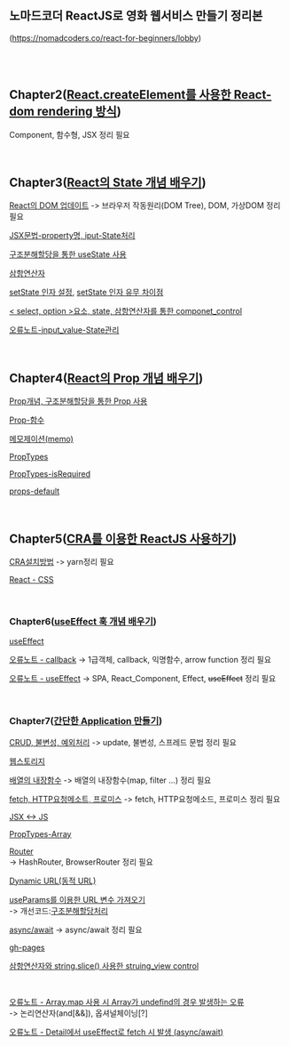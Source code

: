   ## 노마드코더 ReactJS로 영화 웹서비스 만들기 정리본
(https://nomadcoders.co/react-for-beginners/lobby)

<br/>
<br/>


## Chapter2([React.createElement를 사용한 React-dom rendering 방식](https://github.com/gyungsubLee/nomard_ReactJS_basic/issues/1))

Component, 함수형, JSX 정리 필요

<br/>

## Chapter3([React의 State 개념 배우기](https://github.com/gyungsubLee/nomard_ReactJS_basic/issues/2))

[React의 DOM 업데이트](https://github.com/gyungsubLee/nomard_ReactJS_basic/issues/2#issuecomment-1127236131) -> 브라우저 작동원리(DOM Tree), DOM, 가상DOM 정리 필요

[JSX문법-property명, iput-State처리](https://github.com/gyungsubLee/nomard_ReactJS_basic/issues/2#issuecomment-1128396367)

[구조분해할당을 통한 useState 사용](https://github.com/gyungsubLee/nomard_ReactJS_basic/issues/2#issuecomment-1127251571)

[삼항연산자](https://github.com/gyungsubLee/nomard_ReactJS_basic/issues/2#issuecomment-1128471304)

[setState 인자 설정](https://github.com/gyungsubLee/nomard_ReactJS_basic/issues/2#issuecomment-1128482191), [setState 인자 유무 차이점](https://github.com/gyungsubLee/nomard_ReactJS_basic/issues/2#issuecomment-1127323199)

[< select, option >요소, state, 삼항연산자를 통한 componet_control](https://github.com/gyungsubLee/nomard_ReactJS_basic/issues/2#issuecomment-1128532108)

[오류노트-input_value-State관리](https://github.com/gyungsubLee/nomard_ReactJS_basic/issues/2#issuecomment-1128440625)



<br/>

## Chapter4([React의 Prop 개념 배우기](https://github.com/gyungsubLee/nomard_ReactJS_basic/issues/3))

[Prop개념, 구조분해할당을 통한 Prop 사용](https://github.com/gyungsubLee/nomard_ReactJS_basic/issues/3#issuecomment-1128692390)

[Prop-함수](https://github.com/gyungsubLee/nomard_ReactJS_basic/issues/3#issuecomment-1128692390)

[메모제이션(memo)](https://github.com/gyungsubLee/nomard_ReactJS_basic/issues/3#issuecomment-1128778769)

[PropTypes](https://github.com/gyungsubLee/nomard_ReactJS_basic/issues/3#issuecomment-1128815476)

[PropTypes-isRequired](https://github.com/gyungsubLee/nomard_ReactJS_basic/issues/3#issuecomment-1128834587)

[props-default](https://github.com/gyungsubLee/nomard_ReactJS_basic/issues/3#issuecomment-1128838196)

<br/>

## Chapter5([CRA를 이용한 ReactJS 사용하기](https://github.com/gyungsubLee/nomard_ReactJS_basic/issues/4))

[CRA설치방법](https://github.com/gyungsubLee/nomard_ReactJS_basic/issues/4#issuecomment-1128882532) -> yarn정리 필요

[React - CSS ](https://github.com/gyungsubLee/nomard_ReactJS_basic/issues/4#issuecomment-1128985824)



<br/>


### Chapter6([useEffect 훅 개념 배우기](https://github.com/gyungsubLee/nomard_ReactJS_basic/issues/5))

  [useEffect](https://github.com/gyungsubLee/nomard_ReactJS_basic/issues/5#issuecomment-1129710634)

  [ 오류노트 - callback](https://github.com/gyungsubLee/nomard_ReactJS_basic/issues/5#issuecomment-1129519000)
  ->  1급객체, callback, 익명함수, arrow function 정리 필요

  [오류노트 - useEffect](https://github.com/gyungsubLee/nomard_ReactJS_basic/issues/5#issuecomment-1131042191) 
  ->  SPA, React_Component, Effect, ~~useEffect~~ 정리 필요 

<br/>

### Chapter7([간단한 Application 만들기](https://github.com/gyungsubLee/nomard_ReactJS_basic/issues/6))

  [CRUD, 불변성, 예외처리](https://github.com/gyungsubLee/nomard_ReactJS_basic/issues/6#issuecomment-1131268396)
  -> update, 불변성, 스프레드 문법 정리 필요

  [웹스토리지](https://github.com/gyungsubLee/nomard_ReactJS_basic/issues/6#issuecomment-1131355647)

  [배열의 내장함수](https://github.com/gyungsubLee/nomard_ReactJS_basic/issues/6#issuecomment-1131409429) -> 배열의 내장함수(map, filter ...) 정리 필요

  [fetch, HTTP요청메소트, 프로미스]() 
  -> fetch, HTTP요청메소드, 프로미스 정리 필요

  [JSX <-> JS](https://github.com/gyungsubLee/nomard_ReactJS_basic/issues/6#issuecomment-1131585181)

  [PropTypes-Array](https://github.com/gyungsubLee/nomard_ReactJS_basic/issues/6#issuecomment-1132436270)

  [Router](https://github.com/gyungsubLee/nomard_ReactJS_basic/issues/6#issuecomment-1132459464)<br/> -> HashRouter, BrowserRouter 정리 필요

  [Dynamic URL(동적 URL)](https://github.com/gyungsubLee/nomard_ReactJS_basic/issues/6#issuecomment-1132492508)

  [useParams를 이용한 URL 변수 가져오기](https://github.com/gyungsubLee/nomard_ReactJS_basic/issues/6#issuecomment-1132492508)<br/>-> 개선코드:[구조분해할당처리](https://github.com/gyungsubLee/nomard_ReactJS_basic/issues/6#issuecomment-1132531345)
  

  [async/await](https://github.com/gyungsubLee/nomard_ReactJS_basic/issues/6#issuecomment-1132571022)
  -> async/await 정리 필요

  [gh-pages](https://github.com/gyungsubLee/nomard_ReactJS_basic/issues/6#issuecomment-1132935618)

  [삼항연산자와 string.slice() 사용한  struing_view control](https://github.com/gyungsubLee/nomard_ReactJS_basic/issues/6#issuecomment-1133060244)

  <br/>

  [오류노트 - Array.map 사용 시 Array가 undefind의 경우 발생하는 오류](https://github.com/gyungsubLee/nomard_ReactJS_basic/issues/6#issuecomment-1132426391) <br>
  -> 논리연산자(and[&&]), 옵셔널체이닝[?]

  [오류노트 - Detail에서 useEffect로 fetch 시 발생 (async/await)](https://github.com/gyungsubLee/nomard_ReactJS_basic/issues/6#issuecomment-1132570977)